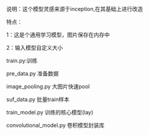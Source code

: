 说明：这个模型灵感来源于inception,在其基础上进行改造

特点：

1：这是个通用学习模型，图片保存在内存中

2：输入模型自定义大小

train.py:训练

pre_data.py 准备数据

image_pooling.py 大图片快速pool

suf_data.py 批量train样本

train_model.py 训练的核心模型(lay)

convolutional_model.py 卷积模型封装库

